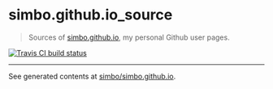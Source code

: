 simbo.github.io_source
======================

  > Sources of [simbo.github.io](https://simbo.github.io/),
  > my personal Github user pages.

[![Travis CI build status](https://travis-ci.org/simbo/simbo.github.io_source.svg?branch=master)](https://travis-ci.org/simbo/simbo.github.io_source/builds)

---

See generated contents at [simbo/simbo.github.io](https://github.com/simbo/simbo.github.io).
